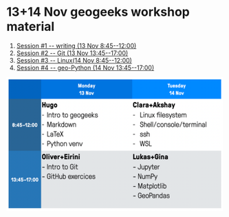 
# 13+14 Nov geogeeks workshop material


1. [Session #1 -- writing (13 Nov 8:45--12:00)](session1/index.md)
1. [Session #2 -- Git (13 Nov 13:45--17:00)](session2/index.md)
1. [Session #3 -- Linux(14 Nov 8:45--12:00)](session3/index.md)
1. [Session #4 -- geo-Python (14 Nov 13:45--17:00)](session4/index.md)

![](schedule.png)